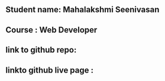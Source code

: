 ## Student name: Mahalakshmi Seenivasan

## Course : Web Developer

## link to github repo:

## linkto github live page :